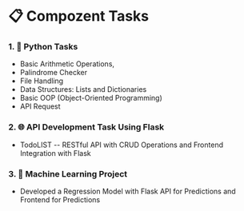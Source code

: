# 📋 Compozent Tasks

### 1. 🐍 Python Tasks
- Basic Arithmetic Operations,
- Palindrome Checker
- File Handling
- Data Structures: Lists and Dictionaries
- Basic OOP (Object-Oriented Programming)
- API Request

### 2. 🌐 API Development Task Using Flask
- TodoLIST  -- RESTful API with CRUD Operations and Frontend Integration with Flask

### 3. 🤖 Machine Learning Project
- Developed a Regression Model with Flask API for Predictions and Frontend for Predictions 
